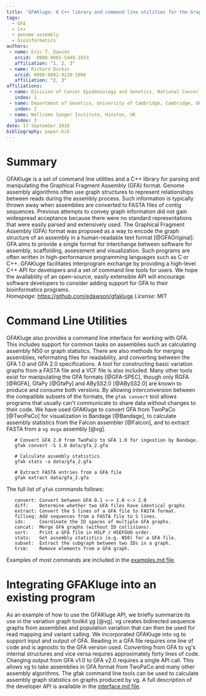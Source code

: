 ```yaml
---
title: 'GFAKluge: A C++ library and command line utilities for the Graphical Fragment Assembly formats'
tags:
  - GFA
  - C++
  - genome assembly
  - bioinformatics
authors:
 - name: Eric T. Dawson
   orcid:  0000-0001-5448-1653
   affiliation: "1, 2, 3"
 - name: Richard Durbin
   orcid: 0000-0002-9130-1006
   affiliation: "2, 3"
affiliations:
 - name: Division of Cancer Epidemiology and Genetics, National Cancer Institute, Rockville, MD, USA
   index: 1
 - name: Department of Genetics, University of Cambridge, Cambridge, UK
   index: 2
 - name: Wellcome Sanger Institute, Hinxton, UK
   index: 3
date: 17 September 2018
bibliography: paper.bib
---
```


# Summary
GFAKluge is a set of command line utilities and a C++ library for parsing and
manipulating the Graphical Fragment Assembly (GFA) format. 
Genome assembly algorithms often use graph structures
to represent relationships between reads during the assembly process. Such information
is typically thrown away when assemblies are converted to FASTA files of contig sequences. 
Previous attempts to convey graph information did not gain widespread acceptance because there were no standard representations that were easily parsed and extensively used.
The Graphical Fragment Assembly
(GFA) format was proposed as a way to encode the graph structure of an assembly in a human-readable
text format [@GFAOriginal]. 
GFA aims to provide a single format for interchange between software for assembly, scaffolding, assessment and
visualization. Such programs are often written in high-performance
programming languages such as C or C++. GFAKluge facilitates interprogram exchange by providing
a high-level C++ API for developers and a set of command line tools for users. We hope the availability of an open-source,
easily extensible API will encourage software developers to consider adding support for GFA to their
bioinformatics programs.  
*Homepage:* https://github.com/edawson/gfakluge
*License:* MIT

# Command Line Utilities
GFAKluge also provides a command line interface for working with GFA. This includes support for
common tasks on assemblies such as calculating assembly N50 or graph statistics. There are also methods for merging
assemblies, reformating files for readability, and converting between the GFA 1.0 and GFA 2.0 specifications. A tool for constructing basic variation graphs
from a FASTA file and a VCF file is also included.
Many other tools exist for manipulating the GFA formats [@GFA-SPEC], though only RGFA [@RGFA], GfaPy [@GfaPy] and ABySS2.0 [@ABySS2.0] are known to produce and consume both versions.
By allowing interconversion
between the compatible subsets of the formats, the `gfak convert` tool allows programs that usually can't communicate to share data
without changes to their code. We have used GFAKluge to convert GFA from TwoPaCo [@TwoPaCo] for visualization in Bandage [@Bandage], to calculate assembly
statistics from the Falcon assembler [@Falcon], and to extract FASTA from a `vg msga` assembly [@vg].

```
   # Convert GFA 2.0 from TwoPaCo to GFA 1.0 for ingestion by Bandage.  
   gfak convert -S 1.0 data/gfa_2.gfa  

   # Calculate assembly statistics  
   gfak stats -a data/gfa_2.gfa  

   # Extract FASTA entries from a GFA file  
   gfak extract data/gfa_2.gfa  

```

The full list of `gfak` commands follows:  
```
   convert: Convert between GFA 0.1 <-> 1.0 <-> 2.0
   diff:    Determine whether two GFA files have identical graphs
   extract: Convert the S lines of a GFA file to FASTA format.
   fillseq: Add sequences from a FASTA file to S lines.
   ids:     Coordinate the ID spaces of multiple GFA graphs.
   concat:  Merge GFA graphs (without ID collisions).
   sort:    Print a GFA file in HSLP / HSEFGUO order.
   stats:   Get assembly statistics (e.g. N50) for a GFA file.
   subset:  Extract the subgraph between two IDs in a graph.
   trim:    Remove elements from a GFA graph.
```

Examples of most commands are included in the [examples.md file](https://github.com/edawson/gfakluge/blob/master/examples.md).

# Integrating GFAKluge into an existing program
As an example of how to use the GFAKluge API, we briefly summarize its use in the variation graph toolkit [vg](https://github.com/vgteam/vg) [@vg].
vg creates bidirected sequence graphs from assemblies and population variation that can then be used for read mapping and variant calling. We incorporated
GFAKluge into vg to support input and output of GFA. Reading in a GFA file requires one line of code and is agnostic to
the GFA version used. Converting from GFA to vg's internal structures and vice versa requires approximately forty lines of code. Changing output from
GFA v1.0 to GFA v2.0 requires a single API call. This allows vg to take assemblies in GFA format from TwoPaCo and many other assembly algorithms.
The gfak command line tools can be used to calculate assembly graph statistics on graphs produced by vg. A full description of the developer API is available in
the [interface.md file](https://github.com/edawson/gfakluge/blob/master/interface.md).

